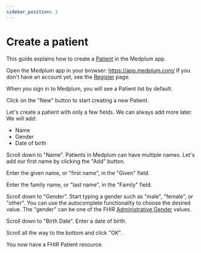 ```yaml
---
sidebar_position: 3
---
```


# Create a patient

This guide explains how to create a [Patient](../api/fhir/resources/patient) in the Medplum app.

Open the Medplum app in your browser: https://app.medplum.com/ If you don't have an account yet, see the [Register](./register) page.

When you sign in to Medplum, you will see a Patient list by default.

Click on the "New" button to start creating a new Patient.

Let's create a patient with only a few fields. We can always add more later. We will add:

- Name
- Gender
- Date of birth

Scroll down to "Name". Patients in Medplum can have multiple names. Let's add our first name by clicking the "Add" button.

Enter the given name, or "first name", in the "Given" field.

Enter the family name, or "last name", in the "Family" field.

Scroll down to "Gender". Start typing a gender such as "male", "female", or "other". You can use the autocomplete functionality to choose the desired value. The "gender" can be one of the FHIR [Administrative Gender](https://www.hl7.org/fhir/valueset-administrative-gender.html) values.

Scroll down to "Birth Date". Enter a date of birth.

Scroll all the way to the bottom and click "OK".

You now have a FHIR Patient resource.
